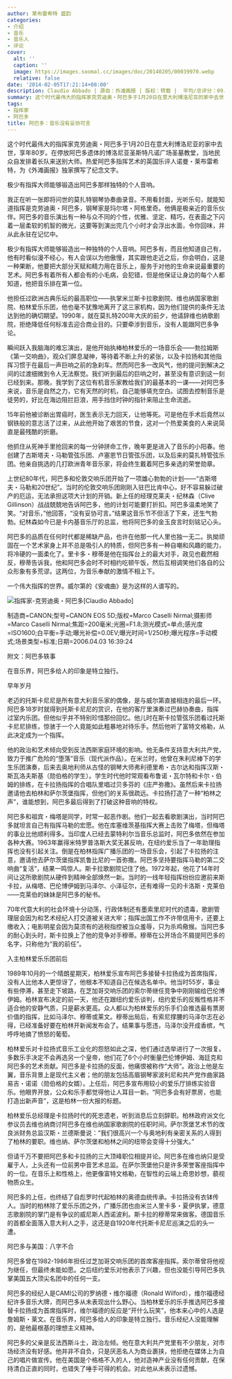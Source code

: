 ```yaml
---
author: 莱布雷希特 盛韵
categories:
- 介绍
- 音乐
- 音乐人
- 评论
cover:
  alt: ''
  caption: ''
  image: https://images.soomal.cc/images/doc/20140205/00039970.webp
  relative: false
date: '2014-02-05T17:21:14+08:00'
description: Claudio Abbado | 源自：外滩画报 | 版权：转载 |  平均/总评分：09.60/96
summary: 这个时代最伟大的指挥家克劳迪奥・阿巴多于1月20日在意大利博洛尼亚的家中去世，享年80岁。在停放阿巴多遗体的博洛尼亚圣斯特凡诺广场圣墓教堂，当地民众自发排着长队来送别大师。热爱阿巴多指挥艺术的英国乐评人诺曼・莱布雷希特，为《外滩画报》独家撰写了纪念文字……
tags:
- 指挥家
- 阿巴多
title: 阿巴多：音乐没有妥协可言
---
```


这个时代最伟大的指挥家克劳迪奥・阿巴多于1月20日在意大利博洛尼亚的家中去世，享年80岁。在停放阿巴多遗体的博洛尼亚圣斯特凡诺广场圣墓教堂，当地民众自发排着长队来送别大师。热爱阿巴多指挥艺术的英国乐评人诺曼・莱布雷希特，为《外滩画报》独家撰写了纪念文字。


极少有指挥大师能够锻造出阿巴多那样独特的个人音响。

我正在听一张即将问世的莫扎特钢琴协奏曲录音。不用看封面，光听乐句，就能知道指挥是克劳迪奥・阿巴多，钢琴家是玛尔塔・阿格里奇。他俩是极亲近的音乐伙伴。阿巴多的音乐演出有一种与众不同的个性，优雅、坚定、精巧，在表面之下闪着一层柔软的机智的微光，这要等到演出完几个小时才会浮出水面，令你回味，并从此永驻在记忆中。

极少有指挥大师能够锻造出一种独特的个人音响。阿巴多有，而且他知道自己有，他有时看似漫不经心，有人会误以为他傲慢，其实跟他走近之后，你会明白，这是一种果断，他要把大部分天赋和精力用在音乐上，服务于对他的生命来说最重要的艺术。阿巴多有着所有人都会有的小毛病，会犯错，但是他保证让身边的每个人都知道，他把音乐排在第一位。

他担任过欧洲古典乐坛的最高职位――执掌米兰斯卡拉歌剧院、维也纳国家歌剧院、柏林爱乐乐团，他也毫不犹豫地离开了这三家机构，因为他们提供的条件无法达到他的确切期望。1990年，就在莫扎特200年大庆的前夕，他请辞维也纳歌剧院，拒绝降低任何标准去迎合商业目的。只要牵涉到音乐，没有人能跟阿巴多争论。

瞬间跃入我脑海的难忘演出，是他开始执棒柏林爱乐的一场音乐会――勃拉姆斯《第一交响曲》，观众们屏息凝神，等待着不断上升的紧张，以及卡拉扬和其他指挥习惯于在最后一声巨响之前的急刹车。然而阿巴多一改风气，他的提问到解决之间的过渡细微到令人无法察觉。我们听到最后的巨响之时，甚至没有意识到这一刻已经到来。那晚，我学到了这位有机音乐家教给我们的最基本的一课――对阿巴多来说，音乐是自然之力，它有天然的时机，自己能够填充空白。试图去控制音乐是徒劳的，好比在海边阻拦巨浪，用手挡住时钟的指针来阻止生命流逝。

15年前他被诊断出胃癌时，医生表示无力回天，让他等死。可是他在手术后竟然以钢铁般的意志活了过来，从此他开始了艰苦的节食，这对一个热爱美食的人来说简直是最残酷的折磨。

他抓住从死神手里抢回来的每一分钟拼命工作，晚年更是进入了音乐的小阳春。他创建了古斯塔夫・马勒管弦乐团、卢塞恩节日管弦乐团，以及后来的莫扎特管弦乐团。他亲自挑选的几打欧洲青年音乐家，将会终生戴着阿巴多亲选的荣誉勋章。

上世纪80年代，阿巴多和伦敦交响乐团开始了一项雄心勃勃的计划――“古斯塔夫・马勒和20世纪”。当时的伦敦交响乐团刚刚入驻巴比肯中心，好不容易躲过破产的厄运，无法承担这项大计划的开销。新上任的经理克莱夫・纪林森（Clive Gillinson）战战兢兢地告诉阿巴多，他的计划可能要打折扣。阿巴多温柔地笑了笑。“对音乐，”他回答，“没有妥协可言。”结果这音乐节不但活了下来，还生气勃勃。纪林森如今已是卡内基音乐厅的总监，他将阿巴多的金玉良言时刻铭记心头。

阿巴多的品质在任何时代都是稀缺产品，也许在他那一代人里也独一无二。执拗顽固在一个艺术家身上并不总是吸引人的特质，但阿巴多有一种自嘲和风趣的能力，将冷硬的一面柔化了。里卡多・穆蒂是他在指挥台上的最大对手，政见也截然相反，穆蒂告诉我，他和阿巴多会时不时相约吃顿午饭，然后互相调笑他们各自的公众形象有多荒谬。这两位，为音乐奉献的激情不相上下。

一个伟大指挥的世界。威尔第的《安魂曲》是为这样的人谱写的。

![指挥家-克劳迪奥・阿巴多[Claudio Abbado]](https://images.soomal.cc/images/doc/20140205/00039969.webp)

制造商=CANON;型号=CANON EOS 5D;版权=Marco Caselli Nirmal;摄影师=Marco Caselli Nirmal;焦距=200毫米;光圈=F1.8;测光模式=单点;感光度=ISO1600;白平衡=手动;曝光补偿=0.0EV;曝光时间=1/250秒;曝光程序=手动模式;场景类型=标准;日期=2006.04.03 16:39:24



附文：阿巴多轶事

在音乐界，阿巴多给人的印象是特立独行。

早年岁月

老迈的托斯卡尼尼是所有意大利音乐家的偶像，是与威尔第直接相连的最后一环。阿巴多18岁时就得到托斯卡尼尼的赏识，在他的客厅里演奏过巴赫协奏曲，指挥过室内乐团。但他似乎并不特别珍惜那份回忆。他儿时在斯卡拉管弦乐团看过托斯卡尼尼排练，惊骇于一个人竟能如此粗暴地对待乐手。然后他听了富特文格勒，从此决定成为一个指挥。

他的政治和艺术倾向受到反法西斯家庭环境的影响。他无条件支持意大利共产党，致力于推广危险的“堕落”音乐（现代派作品）。在米兰时，他曾在朱利尼棒下的学生乐团演奏，后来去奥地利师从古怪的钢琴大师弗利德里希・古尔达和指挥汉斯・斯瓦洛夫斯基（勋伯格的学生）。学生时代他时常观看布鲁诺・瓦尔特和卡尔・伯姆的排练，在卡拉扬指挥的合唱队里唱过贝多芬的《庄严弥撒》。虽然后来卡拉扬邀请他去柏林和萨尔茨堡指挥，但他们的关系很疏远。卡拉扬打造了一种“柏林之声”，谁能想到，阿巴多最后得到了打破这种音响的特权。

阿巴多和祖宾・梅塔是同学，时常一起恶作剧。他们一起去看歌剧演出，当时阿巴多就坦言自己有指挥马勒的宏愿。他在库塞维茨基指挥大赛上击败了梅塔，但梅塔的事业比他顺利得多。当印度人已经去蒙特利尔当音乐总监时，阿巴多依然在参加各种大赛。1963年赢得米特罗普洛斯大奖无甚反响，在纽约爱乐当了一年助理指挥也没有引起关注。倒是在柏林指挥广播乐团的一场音乐会，引起了卡拉扬的注意，邀请他去萨尔茨堡指挥凯鲁比尼的一首弥撒。阿巴多坚持要指挥马勒的第二交响曲“复活”，结果一鸣惊人。斯卡拉歌剧院记住了他。1972年起，他花了14年时间让这所歌剧院从硬件到精神全部焕然一新。当时的一线年轻指挥纷纷应邀前来斯卡拉，从梅塔、巴伦博伊姆到马泽尔、小泽征尔，还有难得一见的卡洛斯・克莱伯――克莱伯的妹妹是阿巴多的秘书。

70年代意大利的社会环境十分动荡，行政体制还有墨索里尼时代的遗毒，歌剧管理层会因为和艺术经纪人打交道被关进大牢；指挥出国工作不许带信用卡，还要上缴收入；电影明星会因为莫须有的逃税指控被当众羞辱，只为杀鸡儆猴。当阿巴多的耐心到头时，斯卡拉换上了他的竞争对手穆蒂。穆蒂在公开场合不屑提阿巴多的名字，只称他为“我的前任”。

入主柏林爱乐乐团前后

1989年10月的一个晴朗星期天，柏林爱乐宣布阿巴多接替卡拉扬成为首席指挥，没有人比他本人更惊讶了，他根本不知道自己在候选名单中。他当时55岁，事业有些停滞，甚至走下坡路，在芝加哥交响乐团的索尔蒂继任竞争中刚刚输给巴伦博伊姆。柏林宣布决定的前一天，他还在跟纽约爱乐谈判，纽约爱乐的反叛性格并不适合他的安静气质，只是薪水更高。众人都以为柏林爱乐的乐手们会推选最有票房价值的指挥，比如马泽尔、穆蒂或莱文。穆蒂出局后，有索尼撑腰的马泽尔志在必得，已经准备好要在柏林开新闻发布会了。结果事与愿违，马泽尔没开成香槟，气呼呼地摘了愤怒的葡萄。

柏林爱乐对卡拉扬式音乐工业化的怨怒如此之深，他们通过选举进行了一次报复。多数乐手决定不会再选另一个皇帝，他们花了6个小时衡量巴伦博伊姆、海廷克和阿巴多的艺术贡献。阿巴多是卡拉扬的反面，他痛恨被称作“大师”。政治上他是左翼，音乐背景上是现代主义者；他的朋友包括高眉钢琴家波利尼和共产党作曲家路易吉・诺诺（勋伯格的女婿）。上任后，阿巴多宣布用较小的爱乐厅排练实验音乐。他眼界开放，公众和乐手都觉得他让人耳目一新。“阿巴多会有好票房，也能打造出新声音”，这是柏林一份大报的标题。

柏林爱乐总经理是卡拉扬时代的死忠遗老，听到消息后立刻辞职。柏林政府派文化参议员去维也纳商讨阿巴多在维也纳国家歌剧院的任职时间。萨尔茨堡艺术节的改良派财务总监汉斯・兰德斯曼说：“我们很高兴一个与奥地利有亲密关系的人得到了柏林的要职。维也纳、萨尔茨堡和柏林之间的纽带会变得十分强大。”

但请千万不要把阿巴多和卡拉扬的三大顶峰职位相提并论。阿巴多在维也纳只是受雇于人，上头还有一位前男中音艺术总监。在萨尔茨堡他只是许多荣誉客座指挥中的一位。在音乐上和性格上，他更像富特文格勒，在智性的云端上奇思妙想，藐视物质众生。

阿巴多的上任，也终结了自彪罗时代起柏林的奥德血统传承。卡拉扬没有衣钵传人。当时的柏林除了爱乐乐团之外，广播乐团也由米兰人里卡多・夏伊执掌，德意志歌剧院的掌门是有争议的威尼斯人西诺波利。斯卡拉的穆蒂常来做客。德国音乐的首都全面落入意大利人之手，这还是自1920年代托斯卡尼尼巡演之后的头一遭。

阿巴多与美国：八字不合

阿巴多曾在1982-1986年担任过芝加哥交响乐团的首席客座指挥。索尔蒂曾将他视为继任，但最终未能如愿。之后纽约爱乐对他表示了兴趣，但也没能引导阿巴多执掌美国五大顶尖名团中的任何一支。

阿巴多的经纪人是CAMI公司的罗纳德・维尔福德（Ronald Wilford），维尔福德经纪许多音乐大牌，而阿巴多从未表现出什么野心。当柏林爱乐的乐手推选阿巴多接替卡拉扬成为首席指挥时，维尔福德的反应是“开什么玩笑”，他本来心中的人选是詹姆斯・莱文。在音乐界，阿巴多给人的印象是特立独行。音乐经纪人没能理解的，是他最根基的理想主义精神。

阿巴多的父亲是反法西斯斗士，政治左倾。他在意大利共产党里有不少朋友，对市场经济没有好感。他并非不自负，只是厌恶名人为商业裹挟，他拒绝在媒体上为自己的唱片做宣传。他在美国是个格格不入的人，他对造神产业没有任何贡献，在保持清白正直的同时，也错失了唾手可得的机会。对此他从未表示过遗憾。